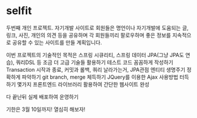 # selfit

두번째 개인 프로젝트.
자기개발 사이트로 회원들은 명언이나 자기개발에 도움되는 글, 링크, 사진, 개인의 의견 등을 공유하며
각 회원들끼리 팔로우하며 좋은 정보를 지속적으로 공유할 수 있는 사이트를 만들 계획입니다.

이번 프로젝트의 기술적인 목적은
스프링 시큐리티, 스프링 데이터 JPA(그냥 JPA도 연습), 쿼리DSL 등 조금 더 고급 기술들 활용하기
테스트 코드 꼼꼼하게 작성하기
Transaction 시작과 종료, 커밋과 롤백, 쿼리 날라가는거, JPA관점 엔티티 생명주기 정확하게 파악하기
git branch, merge 체득하기
JQuery를 이용한 Ajax 사용방법 터득하기
몇가지 프론트엔드 라이브러리 활용하여 간단한 웹사이트 완성

다 끝난뒤 실제 배포하여 운영하기

기한은 3월 10일까지! 열심히 해보자!











